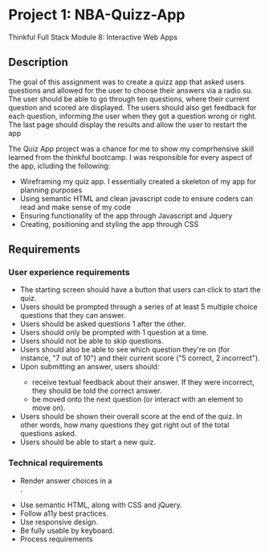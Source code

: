 <h1>Project 1: NBA-Quizz-App</h2>
Thinkful Full Stack Module 8: Interactive Web Apps

<h2>Description</h2>
<p> The goal of this assignment was to create a quizz app that asked users questions and allowed for the user to choose their answers via a radio su. The user should be able to go through ten questions, where their current question and scored are displayed. The users should also get feedback for each question, informing the user when they got a question wrong or right. The last page should display the results and allow the user to restart the app<p/> 
<p>The Quiz App project was a chance for me to show my comprhensive skill learned from the thinkful bootcamp. I was responsible for every aspect of the app, icluding the following:</p>
<ul>
  <li>Wireframing my quiz app. I essentially created a skeleton of my app for planning purposes </li>
  <li>Using semantic HTML and clean javascript code to ensure coders can read and make sense of my code</li>
  <li>Ensuring functionality of the app through Javascript and Jquery</li>
  <li>Creating, positioning and styling the app through CSS</li>
 </ul>

 
<h2>Requirements</h2>

<section>
<h3>User experience requirements</h3>
  <ul>
    <li>The starting screen should have a button that users can click to start the quiz.</li>
    <li>Users should be prompted through a series of at least 5 multiple choice questions that they can answer.</li>
    <li>Users should be asked questions 1 after the other.</li>
    <li>Users should only be prompted with 1 question at a time.</li>
    <li>Users should not be able to skip questions.</li>
    <li>Users should also be able to see which question they're on (for instance, "7 out of 10") and their current score ("5 correct, 2 incorrect").</li>
    <li>Upon submitting an answer, users should:</li>
      <ul>
        <li>receive textual feedback about their answer. If they were incorrect, they should be told the correct answer.</li>
        <li>be moved onto the next question (or interact with an element to move on).</li>
        </ul>
    <li>Users should be shown their overall score at the end of the quiz. In other words, how many questions they got right out of the total questions asked.</li>
    <li>Users should be able to start a new quiz.</li>
 </section>

<section>
<h3>Technical requirements</h3>
  <ul>
    <li>Render answer choices in a <form>.</li>
    <li>Use semantic HTML, along with CSS and jQuery.</li>
    <li>Follow a11y best practices.</li>
    <li>Use responsive design.</li>
    <li>Be fully usable by keyboard.</li>
    <li>Process requirements</li>
   </ul>
 </section>
 
